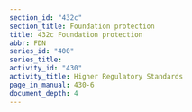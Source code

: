 ```yaml
---
section_id: "432c"
section_title: Foundation protection
title: 432c Foundation protection
abbr: FDN
series_id: "400"
series_title: 
activity_id: "430"
activity_title: Higher Regulatory Standards
page_in_manual: 430-6
document_depth: 4
---
```

